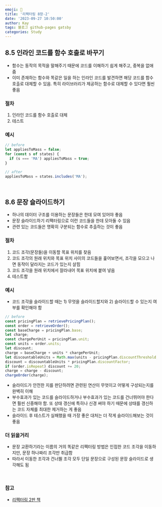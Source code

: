 ```yaml
---
emoji: 👋
title: '리팩터링 8장-2'
date: '2023-09-27 10:50:00'
author: Kay
tags: 블로그 github-pages gatsby
categories: Study
---
```


## 8.5 인라인 코드를 함수 호출로 바꾸기

- 함수는 동작의 목적을 말해주기 때문에 코드를 이해하기 쉽게 해주고, 중복을 없애줌
- 이미 존재하는 함수와 똑같은 일을 하는 인라인 코드를 발견하면 해당 코드를 함수 호출로 대체할 수 있음. 특히 라이브러리가 제공하는 함수로 대체할 수 있다면 훨씬 좋음

### 절차

1. 인라인 코드를 함수 호출로 대체
2. 테스트

### 예시

```ts
// before
let appliesToMass = false;
for (const s of states) {
  if (s === 'MA') appliesToMass = true;
}
```

```ts
// after
appliesToMass = states.includes('MA');
```

<br>

## 8.6 문장 슬라이드하기

- 하나의 데이터 구조를 이용하는 문장들은 한데 모여 있어야 좋음
- 문장 슬라이드하기 리팩터링으로 이런 코드들을 한데 모아둘 수 있음
- 관련 있는 코드들은 명확히 구분되는 함수로 추출하는 것이 좋음

### 절차

1. 코드 조각(문장들)을 이동할 목표 위치를 찾음
2. 코드 조각의 원래 위치와 목표 위치 사이의 코드들을 훑어보면서, 조각을 모으고 나면 동작이 달라지는 코드가 있는지 살핌
3. 코드 조각을 원래 위치에서 잘라내어 목표 위치에 붙여 넣음
4. 테스트함

### 예시

- 코드 조각을 슬라이드할 때는 1) 무엇을 슬라이드할지와 2) 슬라이드할 수 있는지 여부를 확인해야 함

```ts
// before
const pricingPlan = retrievePricingPlan();
const order = retrieveOrder();
const baseCharge = pricingPlan.base;
let charge;
const chargePerUnit = pricingPlan.unit;
const units = order.units;
let discount;
charge = baseCharge + units * chargePerUnit;
let discountableUnits = Math.max(units - pricingPlan.discountThreshold, 0);
discount = discountableUnits * pricingPlan.discountFactor;
if (order.isRepeat) discount += 20;
charge = charge - discount;
chargeOrder(charge);
```

- 슬라이드가 안전한 지를 판단하려면 관련된 연산이 무엇이고 어떻게 구성되는지를 완벽히 이해
- 부수효과가 있는 코드를 슬라이드하거나 부수효과가 있는 코드를 건너뛰어야 한다면 훨씬 신중해야 함. 또 상태 갱신에 특히나 신경 써야 하기 때문에 상태를 갱신하는 코드 자체를 최대한 제거하는 게 좋음
- 슬라이드 후 테스트가 실패했을 때 가장 좋은 대처는 더 작게 슬라이드해보는 것이 좋음

### 더 읽을거리

- 문장 교환하기라는 이름의 거의 똑같은 리팩터링 방법은 인접한 코드 조각을 이동하지만, 문장 하나짜리 조각만 취급함
- 따라서 이동한 조각과 건너뛸 조각 모두 단일 문장으로 구성된 문장 슬라이드로 생각해도 됨

<br>

### 참고

- [리팩터링 2판 책](https://www.yes24.com/Product/Goods/89649360)

```toc

```

```

```
